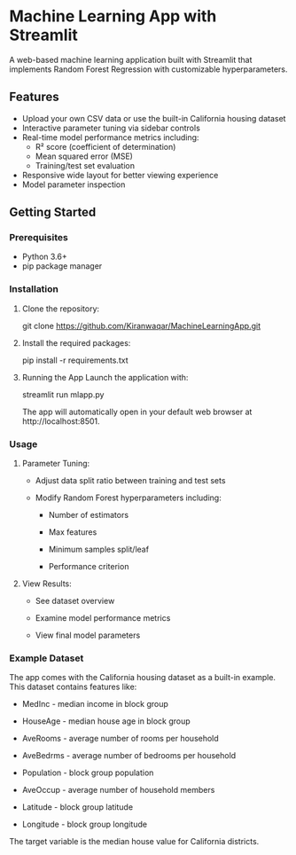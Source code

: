 # Machine Learning App with Streamlit

A web-based machine learning application built with Streamlit that implements Random Forest Regression with customizable hyperparameters.

## Features

- Upload your own CSV data or use the built-in California housing dataset
- Interactive parameter tuning via sidebar controls
- Real-time model performance metrics including:
  - R² score (coefficient of determination)
  - Mean squared error (MSE)
  - Training/test set evaluation
- Responsive wide layout for better viewing experience
- Model parameter inspection

## Getting Started

### Prerequisites

- Python 3.6+
- pip package manager

### Installation

1. Clone the repository:
   
   git clone https://github.com/Kiranwaqar/MachineLearningApp.git
   
2. Install the required packages:

   pip install -r requirements.txt
   
3. Running the App
   Launch the application with:

   streamlit run mlapp.py

   The app will automatically open in your default web browser at http://localhost:8501.

### Usage

1. Parameter Tuning:

   - Adjust data split ratio between training and test sets

   - Modify Random Forest hyperparameters including:

     - Number of estimators

     - Max features

     - Minimum samples split/leaf

     - Performance criterion

2. View Results:

    - See dataset overview

    - Examine model performance metrics

    - View final model parameters


### Example Dataset
The app comes with the California housing dataset as a built-in example. This dataset contains features like:

- MedInc - median income in block group

- HouseAge - median house age in block group

- AveRooms - average number of rooms per household

- AveBedrms - average number of bedrooms per household

- Population - block group population

- AveOccup - average number of household members

- Latitude - block group latitude

- Longitude - block group longitude

The target variable is the median house value for California districts.
